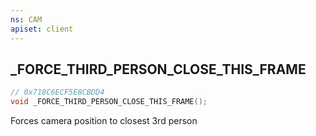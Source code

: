 ```yaml
---
ns: CAM
apiset: client
---
```

## _FORCE_THIRD_PERSON_CLOSE_THIS_FRAME

```c
// 0x718C6ECF5E8CBDD4
void _FORCE_THIRD_PERSON_CLOSE_THIS_FRAME();
```

Forces camera position to closest 3rd person




